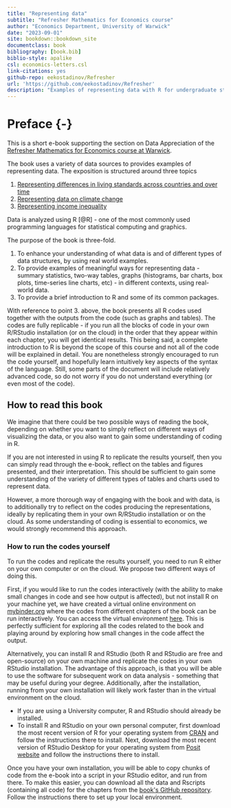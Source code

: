```yaml
--- 
title: "Representing data"
subtitle: "Refresher Mathematics for Economics course"
author: "Economics Department, University of Warwick"
date: "2023-09-01"
site: bookdown::bookdown_site
documentclass: book
bibliography: [book.bib]
biblio-style: apalike
csl: economics-letters.csl
link-citations: yes
github-repo: eekostadinov/Refresher
url: 'https://github.com/eekostadinov/Refresher'
description: "Examples of representing data with R for undergraduate students in Economics"
---
```


# Preface {-}

This is a short e-book supporting the section on Data Appreciation of the [Refresher Mathematics for Economics course at Warwick](https://moodle.warwick.ac.uk/course/view.php?id=44183).

The book uses a variety of data sources to provides examples of representing data. The exposition is structured around three topics

1. [Representing differences in living standards across countries and over time](#ch1)
2. [Representing data on climate change](#ch2)
3. [Representing income inequality](#ch3)

Data is analyzed using R [@R] - one of the most commonly used programming languages for statistical computing and graphics. 

The purpose of the book is three-fold.

1. To enhance your understanding of what data is and of different types of data structures, by using real world examples.
2. To provide examples of meaningful ways for representing data - summary statistics, two-way tables, graphs (histograms, bar charts, box plots, time-series line charts, etc) - in different contexts, using real-world data.
3. To provide a brief introduction to R and some of its common packages.

With reference to point 3. above, the book presents all R codes used together with the outputs from the code (such as graphs and tables). The codes are fully replicable - if you run all the blocks of code in your own R/RStudio installation (or on the cloud) in the order that they appear within each chapter, you will get identical results. This being said, a complete introduction to R is beyond the scope of this course and not all of the code will be explained in detail. You are nonetheless strongly encouraged to run the code yourself, and hopefully learn intuitively key aspects of the syntax of the language. Still, some parts of the document will include relatively advanced code, so do not worry if you do not understand everything (or even most of the code).

## How to read this book

We imagine that there could be two possible ways of reading the book, depending on whether you want to simply reflect on different ways of visualizing the data, or you also want to gain some understanding of coding in R.

If you are not interested in using R to replicate the results yourself, then you can simply read through the e-book, reflect on the tables and figures presented, and their interpretation. This should be sufficient to gain some understanding of the variety of different types of tables and charts used to represent data.

However, a more thorough way of engaging with the book and with data, is to additionally try to reflect on the codes producing the representations, ideally by replicating them in your own R/RStudio installation or on the cloud. As some understanding of coding is essential to economics, we would strongly recommend this approach. 

### How to run the codes yourself

To run the codes and replicate the results yourself, you need to run R either on your own computer or on the cloud. We propose two different ways of doing this.

First, if you would like to run the codes interactively (with the ability to make small changes in code and see how output is affected), but not install R on your machine yet, we have created a virtual online environment on [mybinder.org](mybinder.org) where the codes from different chapters of the book can be run interactively. You can access the virtual environment [here](https://mybinder.org/v2/gh/eekostadinov/Refresher/notebooks). This is perfectly sufficient for exploring all the codes related to the book and playing around by exploring how small changes in the code affect the output.

Alternatively, you can install R and RStudio (both R and RStudio are free and open-source) on your own machine and replicate the codes in your own RStudio installation. The advantage of this approach, is that you will be able to use the software for subsequent work on data analysis - something that may be useful during your degree. Additionally, after the installation, running from your own installation will likely work faster than in the virtual environment on the cloud. 

- If you are using a University computer, R and RStudio should already be installed. 
- To install R and RStudio on your own personal computer, first download the most recent version of R for your operating system from [CRAN](https://cran.r-project.org/) and follow the instructions there to install. Next, download the most recent version of RStudio Desktop for your operating system from [Posit website](https://posit.co/products/open-source/rstudio/) and follow the instructions there to install. 

Once you have your own installation, you will be able to copy chunks of code from the e-book into a script in your RStudio editor, and run from there. To make this easier, you can download all the data and Rscripts (containing all code) for the chapters from the [book's GitHub repository](https://github.com/eekostadinov/Refresher/tree/data-and-rscripts). Follow the instructions there to set up your local environment.
